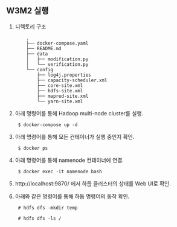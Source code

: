 ## W3M2 실행

1. 디렉토리 구조
    ```
        .
        ├── docker-compose.yaml
        ├── README.md
        ├── data
        │   ├── modification.py
        │   └── verification.py
        └── config
            ├── log4j.properties
            ├── capacity-scheduler.xml
            ├── core-site.xml
            ├── hdfs-site.xml
            ├── mapred-site.xml
            └── yarn-site.xml
    ```

2. 아래 명령어를 통해 Hadoop multi-node cluster를 실행.

        $ docker-compose up -d

3. 아래 명령어를 통해 모든 컨테이너가 실행 중인지 확인.

        $ docker ps

4. 아래 명령어를 통해 namenode 컨테이너에 연결.

        $ docker exec -it namenode bash

5. http://localhost:9870/ 에서 하둡 클러스터의 상태를 Web UI로 확인.

6. 아래와 같은 명령어를 통해 하둡 명령어의 동작 확인.

        # hdfs dfs -mkdir temp
        
        # hdfs dfs -ls /

